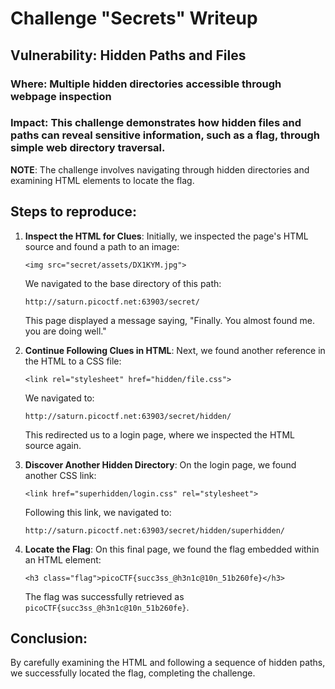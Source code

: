 # Challenge "Secrets" Writeup

## Vulnerability: Hidden Paths and Files

### Where: Multiple hidden directories accessible through webpage inspection

### Impact: This challenge demonstrates how hidden files and paths can reveal sensitive information, such as a flag, through simple web directory traversal.

**NOTE**: The challenge involves navigating through hidden directories and examining HTML elements to locate the flag.

## Steps to reproduce:

1. **Inspect the HTML for Clues**:
   Initially, we inspected the page's HTML source and found a path to an image:

   ```
   <img src="secret/assets/DX1KYM.jpg">
   ```

   We navigated to the base directory of this path:

   ```
   http://saturn.picoctf.net:63903/secret/
   ```

   This page displayed a message saying, "Finally. You almost found me. you are doing well."

2. **Continue Following Clues in HTML**:
   Next, we found another reference in the HTML to a CSS file:

   ```
   <link rel="stylesheet" href="hidden/file.css">
   ```

   We navigated to:

   ```
   http://saturn.picoctf.net:63903/secret/hidden/
   ```

   This redirected us to a login page, where we inspected the HTML source again.

3. **Discover Another Hidden Directory**:
   On the login page, we found another CSS link:

   ```
   <link href="superhidden/login.css" rel="stylesheet">
   ```

   Following this link, we navigated to:

   ```
   http://saturn.picoctf.net:63903/secret/hidden/superhidden/
   ```

4. **Locate the Flag**:
   On this final page, we found the flag embedded within an HTML element:

   ```
   <h3 class="flag">picoCTF{succ3ss_@h3n1c@10n_51b260fe}</h3>
   ```

   The flag was successfully retrieved as `picoCTF{succ3ss_@h3n1c@10n_51b260fe}`.

## Conclusion:

By carefully examining the HTML and following a sequence of hidden paths, we successfully located the flag, completing the challenge.
